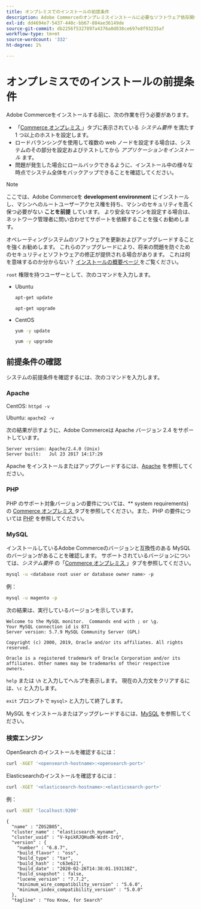 ```yaml
---
title: オンプレミスでのインストールの前提条件
description: Adobe Commerceのオンプレミスインストールに必要なソフトウェア依存関係について詳しく説明します。
exl-id: dd4694e7-5437-440c-bb67-804ae36149de
source-git-commit: db2256f5327897a4376a0d038ce697e8f93235af
workflow-type: tm+mt
source-wordcount: '332'
ht-degree: 1%

---
```


# オンプレミスでのインストールの前提条件

Adobe Commerceをインストールする前に、次の作業を行う必要があります。

* 「[Commerce オンプレミス ](../system-requirements.md)」タブに表示されている *システム要件* を満たす 1 つ以上のホストを設定します。
* ロードバランシングを使用して複数の web ノードを設定する場合は、システムのその部分を設定およびテストしてから _アプリケーションをインストール_ ます。
* 問題が発生した場合にロールバックできるように、インストール中の様々な時点でシステム全体をバックアップできることを確認してください。

>[!NOTE]
>
>ここでは、Adobe Commerceを **development environment** にインストールし、マシンへのルートユーザーアクセス権を持ち、マシンのセキュリティを高く保つ必要がない **ことを前提** しています。 より安全なマシンを設定する場合は、ネットワーク管理者に問い合わせてサポートを依頼することを強くお勧めします。

オペレーティングシステムのソフトウェアを更新およびアップグレードすることを強くお勧めします。 これらのアップグレードにより、将来の問題を防ぐためのセキュリティとソフトウェアの修正が提供される場合があります。 これは何を意味するのか分からない？ [ インストールの概要ページ ](../overview.md) をご覧ください。

`root` 権限を持つユーザーとして、次のコマンドを入力します。

* Ubuntu

  ```bash
  apt-get update
  ```

  ```bash
  apt-get upgrade
  ```

* CentOS

  ```bash
  yum -y update
  ```

  ```bash
  yum -y upgrade
  ```

## 前提条件の確認

システムの前提条件を確認するには、次のコマンドを入力します。

### Apache

CentOS: `httpd -v`

Ubuntu: `apache2 -v`

次の結果が示すように、Adobe Commerceは Apache バージョン 2.4 をサポートしています。

```
Server version: Apache/2.4.0 (Unix)
Server built:   Jul 23 2017 14:17:29
```

Apache をインストールまたはアップグレードするには、[Apache](web-server/apache.md) を参照してください。

### PHP

PHP のサポート対象バージョンの要件については、** system requirements&rbrace; の [Commerce オンプレミス ](../system-requirements.md) タブを参照してください。また、PHP の要件については [PHP](../system-requirements.md#php-settings) を参照してください。

### MySQL

インストールしているAdobe Commerceのバージョンと互換性のある MySQL のバージョンがあることを確認します。 サポートされているバージョンについては、*システム要件* の「[Commerce オンプレミス ](../system-requirements.md)」タブを参照してください。

```bash
mysql -u <database root user or database owner name> -p
```

例：

```bash
mysql -u magento -p
```

次の結果は、実行しているバージョンを示しています。

```
Welcome to the MySQL monitor.  Commands end with ; or \g.
Your MySQL connection id is 871
Server version: 5.7.9 MySQL Community Server (GPL)

Copyright (c) 2000, 2019, Oracle and/or its affiliates. All rights reserved.

Oracle is a registered trademark of Oracle Corporation and/or its
affiliates. Other names may be trademarks of their respective
owners.
```

`help` または `\h` と入力してヘルプを表示します。 現在の入力文をクリアするには、`\c` と入力します。

`exit` プロンプトで `mysql>` と入力して終了します。

MySQL をインストールまたはアップグレードするには、[MySQL](database/mysql.md) を参照してください。

### 検索エンジン

OpenSearch のインストールを確認するには：

```bash
curl -XGET '<opensearch-hostname>:<opensearch-port>'
```

Elasticsearchのインストールを確認するには：

```bash
curl -XGET '<elasticsearch-hostname>:<elasticsearch-port>'
```

例：

```bash
curl -XGET 'localhost:9200'
```

```
{
  "name" : "Z0S2B05",
  "cluster_name" : "elasticsearch_myname",
  "cluster_uuid" : "V-kpikRJQHudN-Wzdt-IrQ",
  "version" : {
    "number" : "6.8.7",
    "build_flavor" : "oss",
    "build_type" : "tar",
    "build_hash" : "c63e621",
    "build_date" : "2020-02-26T14:38:01.193138Z",
    "build_snapshot" : false,
    "lucene_version" : "7.7.2",
    "minimum_wire_compatibility_version" : "5.6.0",
    "minimum_index_compatibility_version" : "5.0.0"
  },
  "tagline" : "You Know, for Search"
```
